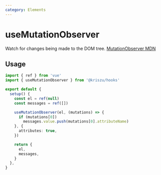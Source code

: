 ```yaml
---
category: Elements
---
```


# useMutationObserver

Watch for changes being made to the DOM tree. [MutationObserver MDN](https://developer.mozilla.org/en-US/docs/Web/API/MutationObserver)

## Usage

```ts
import { ref } from 'vue'
import { useMutationObserver } from '@kriszu/hooks'

export default {
  setup() {
    const el = ref(null)
    const messages = ref([])

    useMutationObserver(el, (mutations) => {
      if (mutations[0])
        messages.value.push(mutations[0].attributeName)
    }, {
      attributes: true,
    })

    return {
      el,
      messages,
    }
  },
}
```
